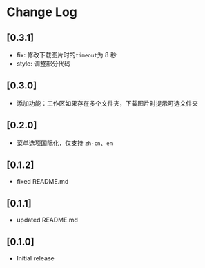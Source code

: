 # Change Log

## [0.3.1]

- fix: 修改下载图片时的`timeout`为 8 秒
- style: 调整部分代码

## [0.3.0]

- 添加功能：工作区如果存在多个文件夹，下载图片时提示可选文件夹

## [0.2.0]

- 菜单选项国际化，仅支持 `zh-cn`、`en`

## [0.1.2]

- fixed README.md

## [0.1.1]

- updated README.md

## [0.1.0]

- Initial release
